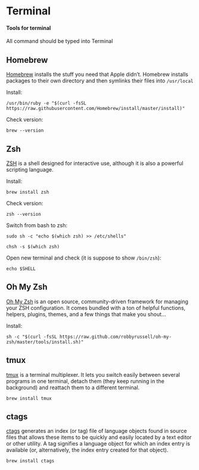 
# Terminal
#### Tools for terminal

All command should be typed into Terminal

## Homebrew

[Homebrew](https://brew.sh/) installs the stuff you need that Apple didn’t. Homebrew installs packages to their own directory and then symlinks their files into `/usr/local`

Install:
```
/usr/bin/ruby -e "$(curl -fsSL https://raw.githubusercontent.com/Homebrew/install/master/install)"
```

Check version:
```
brew --version
```


## Zsh
[ZSH](http://www.zsh.org/) is a shell designed for interactive use, although it is also a powerful scripting language.

Install:
```
brew install zsh
```

Check version:
```
zsh --version
```

Switch from bash to zsh:
```
sudo sh -c "echo $(which zsh) >> /etc/shells"

chsh -s $(which zsh)
```

Open new terminal and check (it is suppose to show `/bin/zsh`):
```
echo $SHELL
```

## Oh My Zsh
[Oh My Zsh](http://ohmyz.sh/) is an open source, community-driven framework for managing your ZSH configuration. It comes bundled with a ton of helpful functions, helpers, plugins, themes, and a few things that make you shout...

Install:
```
sh -c "$(curl -fsSL https://raw.github.com/robbyrussell/oh-my-zsh/master/tools/install.sh)"
```


## tmux
[tmux](https://github.com/tmux/tmux/wiki) is a terminal multiplexer. It lets you switch easily between several programs in one terminal, detach them (they keep running in the background) and reattach them to a different terminal.
```
brew install tmux
```

## ctags
[ctags](http://ctags.sourceforge.net/) generates an index (or tag) file of language objects found in source files that allows these items to be quickly and easily located by a text editor or other utility. A tag signifies a language object for which an index entry is available (or, alternatively, the index entry created for that object).
```
brew install ctags
```
